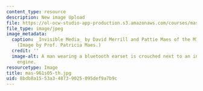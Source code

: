 ```yaml
---
content_type: resource
description: New image Upload
file: https://ol-ocw-studio-app-production.s3.amazonaws.com/courses/mas-961-ambient-intelligence-spring-2005/8bdb8a1553a348739025095def9a7b9c_mas-961s05-th.jpg
file_type: image/jpeg
image_metadata:
  caption: _Invisible Media_ by David Merrill and Pattie Maes of the MIT Media Lab.
    (Image by Prof. Patricia Maes.)
  credit: ''
  image-alt: A man wearing a bluetooth earset is crouched next to an internal combustion
    engine.
resourcetype: Image
title: mas-961s05-th.jpg
uid: 8bdb8a15-53a3-4873-9025-095def9a7b9c
---
```

